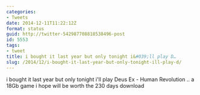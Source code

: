 ```yaml
---
categories:
- Tweets
date: 2014-12-11T11:22:12Z
format: status
guid: http://twitter-542987708818538496-post
id: 5553
tags:
- tweet
title: i bought it last year but only tonight i&#039;ll play D…
slug: /2014/12/i-bought-it-last-year-but-only-tonight-ill-play-d/
---
```


i bought it last year but only tonight i'll play Deus Ex - Human Revolution .. a 18Gb game i hope will be worth the 230 days download